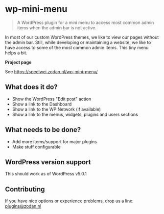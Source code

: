 # wp-mini-menu
> A WordPress plugin for a mini menu to access most common admin items when the admin bar is not active.

In most of our custom WordPress themes, we like to view our pages without the admin bar. Still, while developing or maintaining a website, we like to have access to some of the most common admin items. This tiny menu helps a bit.


**Project page**

See https://speelwei.zodan.nl/wp-mini-menu/


## What does it do?

* Show the WordPress "Edit post" action
* Show a link to the Dashboard
* Show a link to the WP Network (if available)
* Show a link to the menus, widgets, plugins and users sections


## What needs to be done?

* Add more items/support for major plugins
* Make stuff configurable


## WordPress version support

This should work as of WordPress v5.0.1


## Contributing

If you have nice options or experience problems, drop us a line: plugins@zodan.nl
